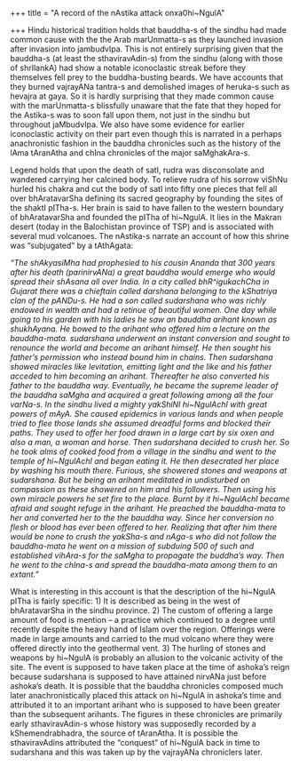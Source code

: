 +++
title = "A record of the nAstika attack onxa0hi~NgulA"

+++
Hindu historical tradition holds that bauddha-s of the sindhu had made
common cause with the the Arab marUnmatta-s as they launched invasion
after invasion into jambudvIpa. This is not entirely surprising given
that the bauddha-s (at least the sthaviravAdin-s) from the sindhu (along
with those of shrIlankA) had show a notable iconoclastic streak before
they themselves fell prey to the buddha-busting beards. We have accounts
that they burned vajrayANa tantra-s and demolished images of heruka-s
such as hevajra at gaya. So it is hardly surprising that they made
common cause with the marUnmatta-s blissfully unaware that the fate that
they hoped for the Astika-s was to soon fall upon them, not just in the
sindhu but throughout jaMbudvIpa. We also have some evidence for earlier
iconoclastic activity on their part even though this is narrated in a
perhaps anachronistic fashion in the bauddha chronicles such as the
history of the lAma tAranAtha and chIna chronicles of the major
saMghakAra-s.

Legend holds that upon the death of satI, rudra was disconsolate and
wandered carrying her calcined body. To relieve rudra of his sorrow
viShNu hurled his chakra and cut the body of satI into fifty one pieces
that fell all over bhAratavarSha defining its sacred geography by
founding the sites of the shaktI pITha-s. Her brain is said to have
fallen to the western boundary of bhAratavarSha and founded the pITha of
hi\~NgulA. It lies in the Makran desert (today in the Balochistan
province of TSP) and is associated with several mud volcanoes. The
nAstika-s narrate an account of how this shrine was “subjugated” by a
tAthAgata:

*“The shAkyasiMha had prophesied to his cousin Ananda that 300 years
after his death (parinirvANa) a great bauddha would emerge who would
spread their shAsana all over India. In a city called bhR^igukachCha in
Gujarat there was a chieftain called darshana belonging to the kShatriya
clan of the pANDu-s. He had a son called sudarshana who was richly
endowed in wealth and had a retinue of beautiful women. One day while
going to his garden with his ladies he saw an bauddha arihant known as
shukhAyana. He bowed to the arihant who offered him a lecture on the
bauddha-mata. sudarshana underwent an instant conversion and sought to
renounce the world and become an arihant himself. He then sought his
father’s permission who instead bound him in chains. Then sudarshana
showed miracles like levitation, emitting light and the like and his
father acceded to him becoming an arihant. Thereafter he also converted
his father to the bauddha way. Eventually, he became the supreme leader
of the bauddha saMgha and acquired a great following among all the four
varNa-s. In the sindhu lived a mighty yakShiNI hi\~NgulAchI with great
powers of mAyA. She caused epidemics in various lands and when people
tried to flee those lands she assumed dreadful forms and blocked their
paths. They used to offer her food drawn in a large cart by six oxen and
also a man, a woman and horse. Then sudarshana decided to crush her. So
he took alms of cooked food from a village in the sindhu and went to the
temple of hi\~NgulAchI and began eating it. He then desecrated her place
by washing his mouth there. Furious, she showered stones and weapons at
sudarshana. But he being an arihant meditated in undisturbed on
compassion as these showered on him and his followers. Then using his
own miracle powers he set fire to the place. Burnt by it hi\~NgulAchI
became afraid and sought refuge in the arihant. He preached the
bauddha-mata to her and converted her to the the bauddha way. Since her
conversion no flesh or blood has ever been offered to her. Realizing
that after him there would be none to crush the yakSha-s and nAga-s who
did not follow the bauddha-mata he went on a mission of subduing 500 of
such and established vihAra-s for the saMgha to propagate the buddha’s
way. Then he went to the chIna-s and spread the bauddha-mata among them
to an extant.”*

What is interesting in this account is that the description of the
hi\~NgulA pITha is fairly specific: 1) It is described as being in the
west of bhAratavarSha in the sindhu province. 2) The custom of offering
a large amount of food is mention – a practice which continued to a
degree until recently despite the heavy hand of Islam over the region.
Offerings were made in large amounts and carried to the mud volcano
where they were offered directly into the geothermal vent. 3) The
hurling of stones and weapons by hi\~NgulA is probably an allusion to
the volcanic activity of the site. The event is supposed to have taken
place at the time of ashoka’s reign because sudarshana is supposed to
have attained nirvANa just before ashoka’s death. It is possible that
the bauddha chronicles composed much later anachronistically placed this
attack on hi\~NgulA in ashoka’s time and attributed it to an important
arihant who is supposed to have been greater than the subsequent
arihants. The figures in these chronicles are primarily early
sthaviravAdin-s whose history was supposedly recorded by a
kShemendrabhadra, the source of tAranAtha. It is possible the
sthaviravAdins attributed the “conquest” of hi\~NgulA back in time to
sudarshana and this was taken up by the vajrayANa chroniclers later.
